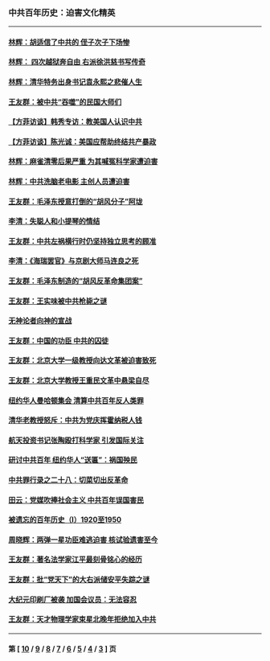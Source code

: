 ### 中共百年历史：迫害文化精英
---
#### [林辉：胡适信了中共的 侄子次子下场惨](../../pages/nf1176111/n14019760.md?08050430) 
#### [林辉： 四次越狱奔自由 右派徐洪慈书写传奇](../../pages/nf1176111/n14010438.md?08050430) 
#### [林辉：清华特务出身书记袁永熙之悲催人生](../../pages/nf1176111/n13997413.md?08050430) 
#### [王友群：被中共“吞噬”的民国大师们](../../pages/nf1176111/n13942620.md?08050430) 
#### [【方菲访谈】韩秀专访：教美国人认识中共](../../pages/nf1176111/n13821310.md?08050430) 
#### [【方菲访谈】陈光诚：美国应帮助终结共产暴政](../../pages/nf1176111/n13759521.md?08050430) 
#### [林辉：麻雀清零后果严重 为其喊冤科学家遭迫害](../../pages/nf1176111/n13746900.md?08050430) 
#### [林辉：中共洗脑老电影 主创人员遭迫害](../../pages/nf1176111/n13699437.md?08050430) 
#### [王友群：毛泽东授意打倒的“胡风分子”阿垅](../../pages/nf1176111/n13592541.md?08050430) 
#### [李清：失聪人和小提琴的情结](../../pages/nf1176111/n13459280.md?08050430) 
#### [王友群：中共左祸横行时仍坚持独立思考的顾准](../../pages/nf1176111/n13444722.md?08050430) 
#### [李清：《海瑞罢官》与京剧大师马连良之死](../../pages/nf1176111/n13412316.md?08050430) 
#### [王友群：毛泽东制造的“胡风反革命集团案”](../../pages/nf1176111/n13324909.md?08050430) 
#### [王友群：王实味被中共枪毙之谜](../../pages/nf1176111/n13307502.md?08050430) 
#### [无神论者向神的宣战](../../pages/nf1176111/n13281535.md?08050430) 
#### [王友群：中国的功臣 中共的囚徒](../../pages/nf1176111/n13291790.md?08050430) 
#### [王友群：北京大学一级教授向达文革被迫害致死](../../pages/nf1176111/n13150966.md?08050430) 
#### [王友群：北京大学教授王重民文革中悬梁自尽](../../pages/nf1176111/n13084645.md?08050430) 
#### [纽约华人曼哈顿集会 清算中共百年反人类罪](../../pages/nf1176111/n13084157.md?08050430) 
#### [清华老教授怒斥：中共为党庆挥霍纳税人钱](../../pages/nf1176111/n13071430.md?08050430) 
#### [航天投资书记张陶殴打科学家 引发国际关注](../../pages/nf1176111/n13069132.md?08050430) 
#### [研讨中共百年 纽约华人“送匾”：祸国殃民](../../pages/nf1176111/n13057367.md?08050430) 
#### [中共罪行录之二十八：切菜切出反革命](../../pages/nf1176111/n13030600.md?08050430) 
#### [田云：党媒吹捧社会主义 中共百年误国害民](../../pages/nf1176111/n13006682.md?08050430) 
#### [被遗忘的百年历史（I）1920至1950](../../pages/nf1176111/n12986411.md?08050430) 
#### [周晓辉：两弹一星功臣难逃迫害 核试验遗害至今](../../pages/nf1176111/n12974997.md?08050430) 
#### [王友群：著名法学家江平最刻骨铭心的经历](../../pages/nf1176111/n12970787.md?08050430) 
#### [王友群：批“党天下”的大右派储安平失踪之谜](../../pages/nf1176111/n12954229.md?08050430) 
#### [大纪元印刷厂被袭 加国会议员：无法容忍](../../pages/nf1176111/n12883028.md?08050430) 
#### [王友群：天才物理学家束星北晚年拒绝加入中共](../../pages/nf1176111/n12792913.md?08050430) 

---
#### 第 [ [10](./10.md?08050430) / [9](./9.md?08050430) / [8](./8.md?08050430) / [7](./7.md?08050430) / [6](./6.md?08050430) / [5](./5.md?08050430) / [4](./4.md?08050430) / [3](./3.md?08050430) ] 页
